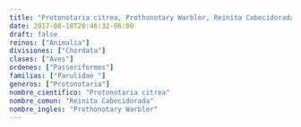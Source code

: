```yaml
---
title: "Protonotaria citrea, Prothonotary Warbler, Reinita Cabecidorada"
date: 2017-08-18T20:46:32-06:00
draft: false
reinos: ["Animalia"]
divisiones: ["Chordata"]
clases: ["Aves"]
ordenes: ["Passeriformes"]
familias: ["Parulidae "]
generos: ["Protonotaria"]
nombre_cientifico: "Protonotaria citrea"
nombre_comun: "Reinita Cabecidorada"
nombre_ingles: "Prothonotary Warbler"
---
```

